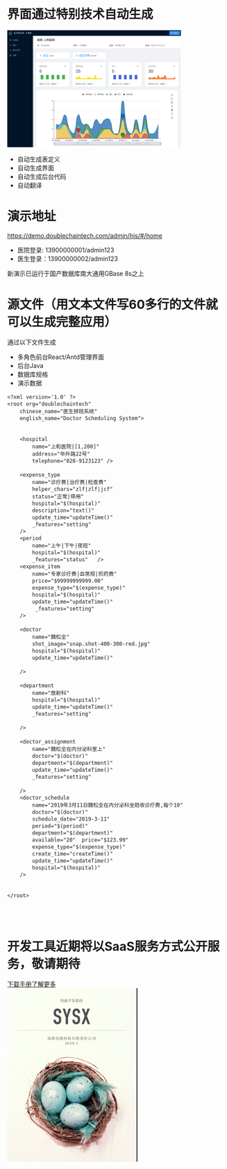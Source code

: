 
# 界面通过特别技术自动生成

<img src='/doc/his-sys-interface.png'  width="400"/>

* 自动生成表定义
* 自动生成界面
* 自动生成后台代码
* 自动翻译


# 演示地址 

https://demo.doublechaintech.com/admin/his/#/home

* 医院登录: 13900000001/admin123
* 医生登录：13900000002/admin123

新演示已运行于国产数据库南大通用GBase 8s之上

# 源文件（用文本文件写60多行的文件就可以生成完整应用）

通过以下文件生成
* 多角色前台React/Antd管理界面
* 后台Java
* 数据库规格
* 演示数据

```
<?xml version='1.0' ?>
<root org="doublechaintech" 
	chinese_name="医生排班系统" 
	english_name="Doctor Scheduling System">

	
    <hospital   
        name="上和医院|[1,200]"  
        address="毕升路22号" 
        telephone="028-9123123" />
	
    <expense_type  
        name="诊疗费|治疗费|检查费"  
        helper_chars="zlf|zlf|jcf"  
        status="正常|停用" 
        hospital="$(hospital)"
        description="text()"   
        update_time="updateTime()"        
        _features="setting"
    />
    <period  
        name="上午|下午|夜班"   
        hospital="$(hospital)"         
        _features="status"   />
    <expense_item
        name="专家诊疗费|血常规|煎药费"       
        price="$99999999999.00"       
        expense_type="$(expense_type)"
        hospital="$(hospital)"        
        update_time="updateTime()"       
         _features="setting"
    />

    <doctor
        name="魏松全"
        shot_image="snap.shot-400-300-red.jpg"
        hospital="$(hospital)"
        update_time="updateTime()"
        
    />

    <department
        name="放射科" 
        hospital="$(hospital)" 
        update_time="updateTime()" 
        _features="setting"
 
    />
    
    <doctor_assignment
        name="魏松全在内分泌科室上" 
        doctor="$(doctor)"
        department="$(department)" 
        update_time="updateTime()"  
        _features="setting"
 
    />
    <doctor_schedule
        name="2019年3月11日魏松全在内分泌科坐班收诊疗费,每个10"
        doctor="$(doctor)"  
        schedule_date="2019-3-11" 
        period="$(period)"
        department="$(department)" 
        available="20"  price="$123.99"
        expense_type="$(expense_type)" 
        create_time="createTime()"  
        update_time="updateTime()" 
        hospital="$(hospital)"
    />
    

</root>
 
 
 
```

# 开发工具近期将以SaaS服务方式公开服务，敬请期待

[下载手册了解更多](/doc/sysx-manual.pdf)
<br/>
<img src='/doc/manual.jpg'  width="300"/>
